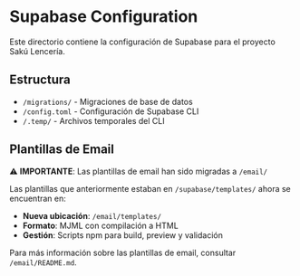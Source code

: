 # Supabase Configuration

Este directorio contiene la configuración de Supabase para el proyecto Sakú Lencería.

## Estructura

- `/migrations/` - Migraciones de base de datos
- `/config.toml` - Configuración de Supabase CLI
- `/.temp/` - Archivos temporales del CLI

## Plantillas de Email

⚠️ **IMPORTANTE**: Las plantillas de email han sido migradas a `/email/`

Las plantillas que anteriormente estaban en `/supabase/templates/` ahora se encuentran en:
- **Nueva ubicación**: `/email/templates/`
- **Formato**: MJML con compilación a HTML
- **Gestión**: Scripts npm para build, preview y validación

Para más información sobre las plantillas de email, consultar `/email/README.md`.
